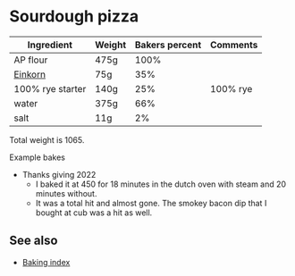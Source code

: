 # Sourdough pizza

| Ingredient        | Weight | Bakers percent | Comments |
| ----------------- | ------ | -------------- | -------- |
| AP flour          | 475g   | 100%           |          |
| [Einkorn](../743) | 75g    | 35%            |          |
| 100% rye starter  | 140g   | 25%            | 100% rye |
| water             | 375g   | 66%            |          |
| salt              | 11g    | 2%             |          |

Total weight is 1065.

Example bakes

- Thanks giving 2022
  - I baked it at 450 for 18 minutes in the dutch oven with steam and 20 minutes without.
  - It was a total hit and almost gone. The smokey bacon dip that I bought at cub was a hit as well.

## See also

- [Baking index](../292)
